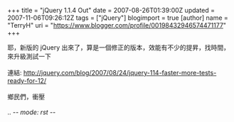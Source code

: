 +++
title = "jQuery 1.1.4 Out"
date = 2007-08-26T01:39:00Z
updated = 2007-11-06T09:26:12Z
tags = ["jQuery"]
blogimport = true 
[author]
	name = "TerryH"
	uri = "https://www.blogger.com/profile/00198432946574471177"
+++

耶，新版的 jQuery 出來了，算是一個修正的版本，效能有不少的提昇，找時間，來升級測試一下<br /><br />連結: http://jquery.com/blog/2007/08/24/jquery-114-faster-more-tests-ready-for-12/<br /><br />鄉民們，衝壓<br /><br />.. -*- mode: rst -*-
